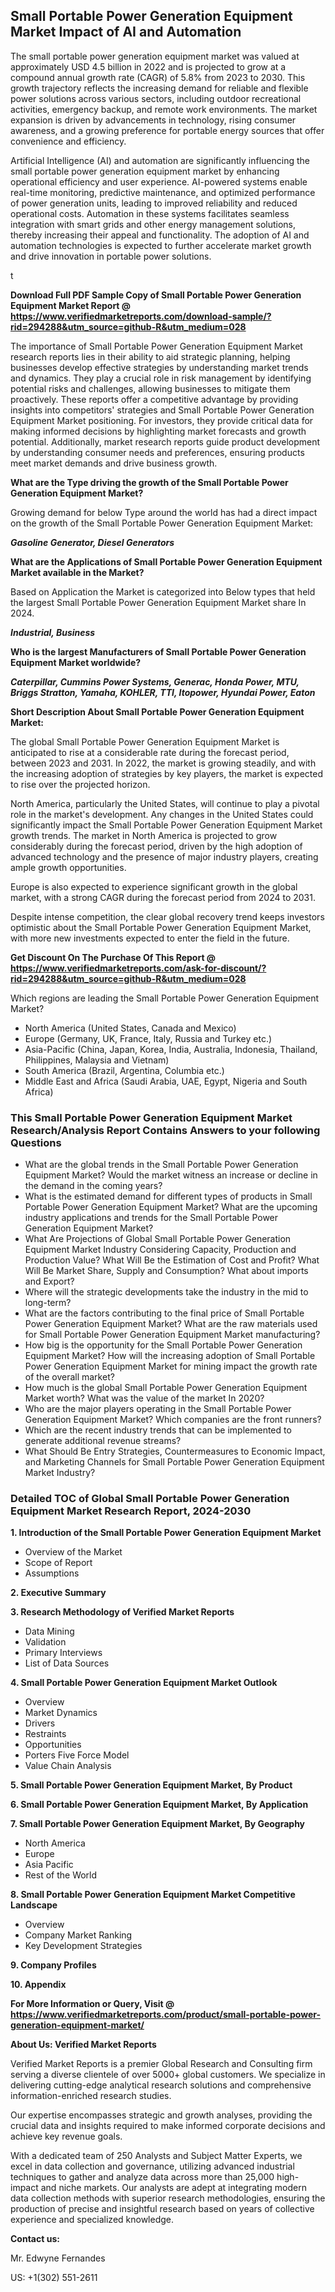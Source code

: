 <h2>Small Portable Power Generation Equipment Market Impact of AI and Automation</h2><p>The small portable power generation equipment market was valued at approximately USD 4.5 billion in 2022 and is projected to grow at a compound annual growth rate (CAGR) of 5.8% from 2023 to 2030. This growth trajectory reflects the increasing demand for reliable and flexible power solutions across various sectors, including outdoor recreational activities, emergency backup, and remote work environments. The market expansion is driven by advancements in technology, rising consumer awareness, and a growing preference for portable energy sources that offer convenience and efficiency.</p><p>Artificial Intelligence (AI) and automation are significantly influencing the small portable power generation equipment market by enhancing operational efficiency and user experience. AI-powered systems enable real-time monitoring, predictive maintenance, and optimized performance of power generation units, leading to improved reliability and reduced operational costs. Automation in these systems facilitates seamless integration with smart grids and other energy management solutions, thereby increasing their appeal and functionality. The adoption of AI and automation technologies is expected to further accelerate market growth and drive innovation in portable power solutions.</p>t</p><p id="" class=""><strong>Download Full PDF Sample Copy of Small Portable Power Generation Equipment Market Report @ <a href="https://www.verifiedmarketreports.com/download-sample/?rid=294288&utm_source=github-R&utm_medium=028" target="_blank">https://www.verifiedmarketreports.com/download-sample/?rid=294288&utm_source=github-R&utm_medium=028</a></strong></p><p>The importance of&nbsp;Small Portable Power Generation Equipment Market research reports lies in their ability to aid strategic planning, helping businesses develop effective strategies by understanding market trends and dynamics. They play a crucial role in risk management by identifying potential risks and challenges, allowing businesses to mitigate them proactively. These reports offer a competitive advantage by providing insights into competitors' strategies and Small Portable Power Generation Equipment Market positioning. For investors, they provide critical data for making informed decisions by highlighting market forecasts and growth potential. Additionally, market research reports guide product development by understanding consumer needs and preferences, ensuring products meet market demands and drive business growth.</p><p><strong>What are the&nbsp;Type driving the growth of the Small Portable Power Generation Equipment Market?</strong></p><p id="" class="">Growing demand for below Type around the world has had a direct impact on the growth of the Small Portable Power Generation Equipment Market:</p><em><strong>Gasoline Generator, Diesel Generators</strong></em></p><strong>What are the&nbsp;Applications&nbsp;of Small Portable Power Generation Equipment Market available in the Market?</strong></p><p id="" class="">Based on Application the Market is categorized into Below types that held the largest Small Portable Power Generation Equipment Market share In 2024.</p><em><strong>Industrial, Business</strong></em></p><strong>Who is the largest Manufacturers of Small Portable Power Generation Equipment Market worldwide?</strong></p><p><em><strong>Caterpillar, Cummins Power Systems, Generac, Honda Power, MTU, Briggs Stratton, Yamaha, KOHLER, TTI, Itopower, Hyundai Power, Eaton</strong></em></p><p id="" class=""><strong>Short Description About Small Portable Power Generation Equipment Market:</strong></p><p>The global Small Portable Power Generation Equipment Market is anticipated to rise at a considerable rate during the forecast period, between 2023 and 2031. In 2022, the market is growing steadily, and with the increasing adoption of strategies by key players, the market is expected to rise over the projected horizon.</p><p>North America, particularly the United States, will continue to play a pivotal role in the market's development. Any changes in the United States could significantly impact the Small Portable Power Generation Equipment Market growth trends. The market in North America is projected to grow considerably during the forecast period, driven by the high adoption of advanced technology and the presence of major industry players, creating ample growth opportunities.</p><p>Europe is also expected to experience significant growth in the global market, with a strong CAGR during the forecast period from 2024 to 2031.</p><p>Despite intense competition, the clear global recovery trend keeps investors optimistic about the Small Portable Power Generation Equipment Market, with more new investments expected to enter the field in the future.</p><p id="" class=""><strong>Get Discount On The Purchase Of This Report @ <a href="https://www.verifiedmarketreports.com/ask-for-discount/?rid=294288&utm_source=github-R&utm_medium=028" target="_blank">https://www.verifiedmarketreports.com/ask-for-discount/?rid=294288&utm_source=github-R&utm_medium=028</a></strong></p>Which regions are leading the Small Portable Power Generation Equipment Market?</p><ul><li>North America (United States, Canada and Mexico)</li><li>Europe (Germany, UK, France, Italy, Russia and Turkey etc.)</li><li>Asia-Pacific (China, Japan, Korea, India, Australia, Indonesia, Thailand, Philippines, Malaysia and Vietnam)</li><li>South America (Brazil, Argentina, Columbia etc.)</li><li>Middle East and Africa (Saudi Arabia, UAE, Egypt, Nigeria and South Africa)</li></ul><h3 id="" class="">This Small Portable Power Generation Equipment Market Research/Analysis Report Contains Answers to your following Questions</h3><ul><li>What are the global trends in the Small Portable Power Generation Equipment Market? Would the market witness an increase or decline in the demand in the coming years?</li><li>What is the estimated demand for different types of products in Small Portable Power Generation Equipment Market? What are the upcoming industry applications and trends for the Small Portable Power Generation Equipment Market?</li><li>What Are Projections of Global Small Portable Power Generation Equipment Market Industry Considering Capacity, Production and Production Value? What Will Be the Estimation of Cost and Profit? What Will Be Market Share, Supply and Consumption? What about imports and Export?</li><li>Where will the strategic developments take the industry in the mid to long-term?</li><li>What are the factors contributing to the final price of Small Portable Power Generation Equipment Market? What are the raw materials used for Small Portable Power Generation Equipment Market manufacturing?</li><li>How big is the opportunity for the Small Portable Power Generation Equipment Market? How will the increasing adoption of Small Portable Power Generation Equipment Market for mining impact the growth rate of the overall market?</li><li>How much is the global Small Portable Power Generation Equipment Market worth? What was the value of the market In 2020?</li><li>Who are the major players operating in the Small Portable Power Generation Equipment Market? Which companies are the front runners?</li><li>Which are the recent industry trends that can be implemented to generate additional revenue streams?</li><li>What Should Be Entry Strategies, Countermeasures to Economic Impact, and Marketing Channels for Small Portable Power Generation Equipment Market Industry?</li></ul><h3 id="" class="">Detailed TOC of Global Small Portable Power Generation Equipment Market Research Report, 2024-2030</h3><p id="" class=""><strong>1. Introduction of the Small Portable Power Generation Equipment Market</strong></p><ul><li>Overview of the Market</li><li>Scope of Report</li><li>Assumptions</li></ul><p id="" class=""><strong>2. Executive Summary</strong></p><p id="" class=""><strong>3. Research Methodology of Verified Market Reports</strong></p><ul><li>Data Mining</li><li>Validation</li><li>Primary Interviews</li><li>List of Data Sources</li></ul><p id="" class=""><strong>4. Small Portable Power Generation Equipment Market Outlook</strong></p><ul><li>Overview</li><li>Market Dynamics</li><li>Drivers</li><li>Restraints</li><li>Opportunities</li><li>Porters Five Force Model</li><li>Value Chain Analysis</li></ul><p id="" class=""><strong>5. Small Portable Power Generation Equipment Market, By Product</strong></p><p id="" class=""><strong>6. Small Portable Power Generation Equipment Market, By Application</strong></p><p id="" class=""><strong>7. Small Portable Power Generation Equipment Market, By Geography</strong></p><ul><li>North America</li><li>Europe</li><li>Asia Pacific</li><li>Rest of the World</li></ul><p id="" class=""><strong>8. Small Portable Power Generation Equipment Market Competitive Landscape</strong></p><ul><li>Overview</li><li>Company Market Ranking</li><li>Key Development Strategies</li></ul><p id="" class=""><strong>9. Company Profiles</strong></p><p id="" class=""><strong>10. Appendix</strong></p><p id="" class=""><strong>For More Information or Query, Visit @ <a href="https://www.verifiedmarketreports.com/product/small-portable-power-generation-equipment-market/" target="_blank">https://www.verifiedmarketreports.com/product/small-portable-power-generation-equipment-market/</a></strong></p><p id="" class=""><strong>About Us: Verified Market Reports</strong></p><p id="" class="">Verified Market Reports is a premier Global Research and Consulting firm serving a diverse clientele of over 5000+ global customers. We specialize in delivering cutting-edge analytical research solutions and comprehensive information-enriched research studies.</p><p id="" class="">Our expertise encompasses strategic and growth analyses, providing the crucial data and insights required to make informed corporate decisions and achieve key revenue goals.</p><p id="" class="">With a dedicated team of 250 Analysts and Subject Matter Experts, we excel in data collection and governance, utilizing advanced industrial techniques to gather and analyze data across more than 25,000 high-impact and niche markets. Our analysts are adept at integrating modern data collection methods with superior research methodologies, ensuring the production of precise and insightful research based on years of collective experience and specialized knowledge.</p><p id="" class=""><strong>Contact us:</strong></p><p id="" class="">Mr. Edwyne Fernandes</p><p id="" class="">US: +1(302) 551-2611</p>